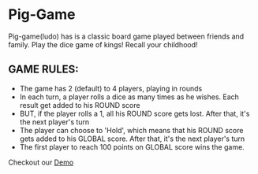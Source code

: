 # Pig-Game
Pig-game(ludo) has is a classic board game played between friends and family. Play the dice game of kings! Recall your childhood! 


## GAME RULES:

- The game has 2 (default) to 4 players, playing in rounds
- In each turn, a player rolls a dice as many times as he wishes. Each result get added to his ROUND score
- BUT, if the player rolls a 1, all his ROUND score gets lost. After that, it's the next player's turn
- The player can choose to 'Hold', which means that his ROUND score gets added to his GLOBAL score. After that, it's the next player's turn
- The first player to reach 100 points on GLOBAL score wins the game.


Checkout our [Demo](devmuzaky.github.io/Pig-Game--JS/)
